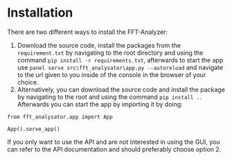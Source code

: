# Installation

There are two different ways to install the FFT-Analyzer:

1. Download the source code, install the packages from the `requirement.txt` by navigating to the root directory and using the command `pip install -r requirements.txt`, afterwards to start the app use `panel serve src\fft_analysator\app.py --autoreload` and navigate to the url given to you inside of the console in the browser of your choice.
2. Alternatively, you can download the source code and install the package by navigating to the root and using the command `pip install .`. Afterwards you can start the app by importing it by doing:
```
from fft_analysator.app import App

App().serve_app()
```
If you only want to use the API and are not interested in using the GUI, you can refer to the API documentation and should preferably choose option 2.
